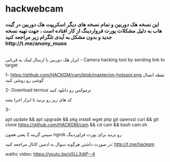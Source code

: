 # hackwebcam
<h3>
 این نسخه هک دوربین و تمام نسخه های دیگر اسکریپت هک دوربین در گیت هاب به دلیل مشکلات پورت فرواردینگ از کار افتاده است ، جهت تهیه نسخه جدید و بدون مشکل به آیدی تلگرام زیر مراجعه کنید
http://t.me/anony_muos
</h3>

<br>
ابزار هک دوربین با ارسال لینک به قربانی - Camera hacking tool by sending link to target


1- https://github.com/HACKGM/cam/blob/master/on-hotspot.png نقطه اتصال گوشی رو روشن کنید

2- Download termux ترموکس رو دانلود کنید

کد های زیر رو بزنید تا ابزار اجرا بشه

3-

apt update && apt upgrade && pkg install wget php git openssl curl && git clone https://github.com/HACKGM/cam && cd cam && bash cam.sh


سپس گزینه 2 یعنی همون
 ngrok
رو بزنید برای پورت فراوردینگ

در صورت داشتن هرگونه سوال به ادمین کانال مراجعه کنید: http://t.me/hackgm

wathc video:
https://youtu.be/o5LLXdjP--4
